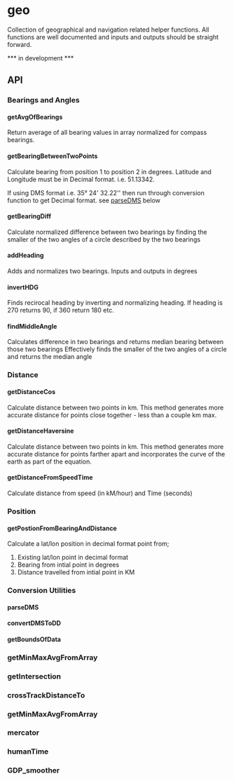 # geo
Collection of geographical and navigation related helper functions.  All functions are well documented and inputs and outputs should be straight forward.

*** in development ***

## API
### Bearings and Angles
#### getAvgOfBearings
Return average of all bearing values in array normalized for compass bearings. 

#### getBearingBetweenTwoPoints
Calculate bearing from position 1 to position 2 in degrees.  Latitude and Longitude must be in Decimal format.  i.e.  51.13342.  

If using  DMS format i.e. 35° 24' 32.22'' then run through conversion function to get Decimal format.
see [parseDMS](#parsedms) below

#### getBearingDiff
Calculate normalized difference between two bearings by finding the smaller of the two angles of a circle described by the two bearings

#### addHeading
Adds and normalizes two bearings.  Inputs and outputs in degrees

#### invertHDG
Finds recirocal heading by inverting and normalizing heading.  If heading is 270 returns 90, if 360 return 180 etc.  

#### findMiddleAngle
Calculates difference in two bearings and returns median bearing between those two bearings
Effectively finds the smaller of the two angles of a circle and returns the median angle
 
### Distance
#### getDistanceCos
Calculate distance between two points in km.  This method generates more accurate distance for points close together - less than a couple km max.  

#### getDistanceHaversine
 Calculate distance between two points in km.  This method generates more accurate distance for points farther apart and incorporates the curve of the earth as part of the equation.
 
#### getDistanceFromSpeedTime
Calculate distance from speed (in kM/hour) and Time (seconds)
 
### Position
#### getPostionFromBearingAndDistance
Calculate a lat/lon position in decimal format point from;
  1. Existing lat/lon point in decimal format
  2. Bearing from intial point in degrees
  3. Distance travelled from intial point in KM
 
 
### Conversion Utilities

#### parseDMS
#### convertDMSToDD
#### getBoundsOfData

### getMinMaxAvgFromArray









### getIntersection
### crossTrackDistanceTo
### getMinMaxAvgFromArray
### mercator
### humanTime
### GDP_smoother
